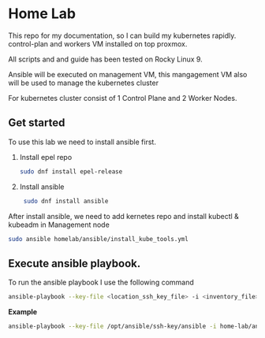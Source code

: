 # Home Lab

This repo for my documentation, so I can build my kubernetes rapidly. 
control-plan and workers VM installed on top proxmox.

All scripts and and guide has been tested on Rocky Linux 9. 

Ansible will be executed on management VM, this mangagement VM also will be used to manage the kubernetes cluster

For kubernetes cluster consist of 1 Control Plane and 2 Worker Nodes.

## Get started
To use this lab we need to install ansible first.
1. Install epel repo 
   ```bash
   sudo dnf install epel-release
   ```

2. Install ansible
   ```bash
    sudo dnf install ansible
   ```
After install ansible, we need to add kernetes repo and install kubectl & kubeadm in Management node 
```bash
sudo ansible homelab/ansible/install_kube_tools.yml
```
## Execute ansible playbook. 

To run the ansible playbook I use the following command 
```bash
ansible-playbook --key-file <location_ssh_key_file> -i <inventory_file> <playbook_file>
```

**Example**
```bash
ansible-playbook --key-file /opt/ansible/ssh-key/ansible -i home-lab/ansible/kube-install/00-kube-hosts.yml home-lab/ansible/kube-install/01-open-port.yml
```
